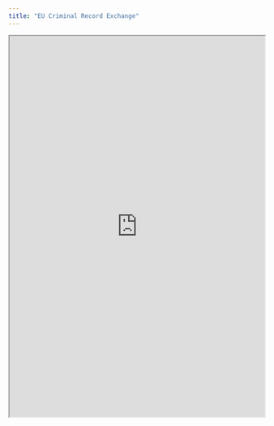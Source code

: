 ```yaml
---
title: "EU Criminal Record Exchange"
---
```



<iframe height="750" width="100%" src="https://ewelton.github.io/ktest/wiki.html#EU%20Criminal%20Record%20Exchange"></iframe>
